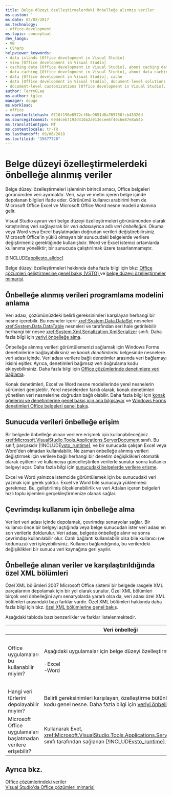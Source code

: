 ```yaml
---
title: Belge düzeyi özelleştirmelerdeki önbelleğe alınmış veriler
ms.custom: ''
ms.date: 02/02/2017
ms.technology:
- office-development
ms.topic: conceptual
dev_langs:
- VB
- CSharp
helpviewer_keywords:
- data islands [Office development in Visual Studio]
- view [Office development in Visual Studio]
- caching data [Office development in Visual Studio], about caching data
- data caching [Office development in Visual Studio], about data caching
- data [Office development in Visual Studio], cache
- data [Office development in Visual Studio], document-level solutions
- document-level customizations [Office development in Visual Studio], data model
author: TerryGLee
ms.author: tglee
manager: douge
ms.workload:
- office
ms.openlocfilehash: 0710f196e6572cf6bc9851d8a765758fcb43326d
ms.sourcegitcommit: 6944ceb7193d410a2a913ecee6f40c6e87e8a54b
ms.translationtype: MT
ms.contentlocale: tr-TR
ms.lasthandoff: 09/06/2018
ms.locfileid: "35677728"
---
```

# <a name="cached-data-in-document-level-customizations"></a>Belge düzeyi özelleştirmelerdeki önbelleğe alınmış veriler
  Belge düzeyi özelleştirmeleri işleminin birincil amacı, Office belgeleri görünümden veri ayırmaktır. Veri, sayı ve metin içeren belge içinde depolanan bilgileri ifade eder. Görünümü kullanıcı arabirimi hem de Microsoft Office Excel ve Microsoft Office Word nesne modeli anlamına gelir.  
  
 Visual Studio ayıran veri belge düzeyi özelleştirmeleri görünümünden olarak katıştırılmış veri sağlayarak bir *veri adası*ayrıca adlı *veri önbelleğini*. Okuma veya Word veya Excel başlatmadan doğrudan verileri değiştirebilirsiniz. Microsoft Office'in yüklü olmayan bir sunucudaki belgelerde verilere değiştirmeniz gerektiğinde kullanışlıdır. Word ve Excel istemci ortamlarda kullanıma yöneliktir; bir sunucuda çalıştırılmak üzere tasarlanmamıştır.  
  
 [!INCLUDE[appliesto_alldoc](../vsto/includes/appliesto-alldoc-md.md)]  
  
 Belge düzeyi özelleştirmeleri hakkında daha fazla bilgi için bkz: [Office çözümleri geliştirmesine genel bakış &#40;VSTO&#41; ](../vsto/office-solutions-development-overview-vsto.md) ve [belge düzeyi özelleştirmeler mimarisi](../vsto/architecture-of-document-level-customizations.md).  
  
## <a name="understand-the-cached-data-programming-model"></a>Önbelleğe alınmış verileri programlama modelini anlama  
 Veri adası, çözümünüzdeki belirli gereksinimleri karşılayan herhangi bir nesne içerebilir. Bu nesneler içerir <xref:System.Data.DataSet> nesneleri <xref:System.Data.DataTable> nesneleri ve tarafından seri hale getirilebilir herhangi bir nesne <xref:System.Xml.Serialization.XmlSerializer> sınıfı. Daha fazla bilgi için [veriyi önbelleğe alma](../vsto/caching-data.md).  
  
 Önbelleğe alınmış verileri görüntülemenizi sağlamak için Windows Forms denetimlerine bağlayabilirsiniz ve *konak denetimlerini* belgesinde nesnelere veri adası içinde. Veri adası verilere bağlı denetimler arasında veri bağlamayı ikisini eşitler. Ayrıca, denetimleri bağımsız veri doğrulama kodu ekleyebilirsiniz. Daha fazla bilgi için [Office çözümlerinde denetimlere veri bağlama](../vsto/binding-data-to-controls-in-office-solutions.md).  
  
 Konak denetimleri, Excel ve Word nesne modellerinde yerel nesnelerin sürümleri genişletilir. Yerel nesnelerden farklı olarak, konak denetimleri yönetilen veri nesnelerine doğrudan bağlı olabilir. Daha fazla bilgi için [konak öğelerini ve denetimlerine genel bakış için ana bilgisayar](../vsto/host-items-and-host-controls-overview.md) ve [Windows Forms denetimleri Office belgeleri genel bakış](../vsto/windows-forms-controls-on-office-documents-overview.md).  
  
## <a name="access-cached-data-on-the-server"></a>Sunucuda verileri önbelleğe erişim  
 Bir belgede önbelleğe alınan verilere erişmek için kullanabileceğiniz <xref:Microsoft.VisualStudio.Tools.Applications.ServerDocument> sınıfı. Bu sınıf, parçasıdır [!INCLUDE[vsto_runtime](../vsto/includes/vsto-runtime-md.md)], ve bir sunucuda çalışan Excel veya Word'den olmadan kullanılabilir. Ne zaman önbelleğe alınmış verileri değiştirmek için verilere bağlı herhangi bir denetim değişiklikleri otomatik olarak eşitlenir ve kullanıcıya güncelleştirilen verilerle sunulur sonra kullanıcı belgeyi açar. Daha fazla bilgi için [sunucudaki belgelerde verilere erişme](../vsto/accessing-data-in-documents-on-the-server.md).  
  
 Excel ve Word yalnızca istemcide görüntülemek için bu sunucudaki veri yazmak için gerek yoktur. Excel ve Word bile sunucuya yüklenmesi gerekmez. Bu, geliştirilmiş ölçeklenebilirlik ve veri Adaları içeren belgeleri hızlı toplu işlemleri gerçekleştirmenize olanak sağlar.  
  
## <a name="data-caching-for-offline-use"></a>Çevrimdışı kullanım için önbelleğe alma  
 Verileri veri adası içinde depolamak, çevrimdışı senaryolar sağlar. Bir kullanıcı önce bir belgeyi açtığında veya belge sunucudan ister veri adası en son verilerle doldurulur. Veri adası, belgede önbelleğe alınır ve sonra çevrimdışı kullanılabilir olur. Canlı bağlantı kullanılabilir olsa bile kullanıcı (ve kodunuzu) veri işleyebilirsiniz. Kullanıcı bağlandığında, bu verilerdeki değişiklikleri bir sunucu veri kaynağına geri yayılır.  
  
## <a name="cached-data-and-custom-xml-parts-compared"></a>Önbelleğe alınan veriler ve karşılaştırıldığında özel XML bölümleri  
 Özel XML bölümleri 2007 Microsoft Office sistemi bir belgede rasgele XML parçalarının depolamak için bir yol olarak sunulur. Özel XML bölümleri birçok veri önbelleğini aynı senaryolarda yararlı olsa da, veri adası özel XML bölümleri arasındaki bazı farklar vardır. Özel XML bölümleri hakkında daha fazla bilgi için bkz. [özel XML bölümlerine genel bakış](../vsto/custom-xml-parts-overview.md).  
  
 Aşağıdaki tabloda bazı benzerlikler ve farklar listelenmektedir.  
  
||Veri önbelleği|Özel XML bölümleri|  
|-|----------------|----------------------|  
|Office uygulamaları bu kullanabilir miyim?|Aşağıdaki uygulamalar için belge düzeyi özelleştirmeleri:<br /><br /> -Excel<br />-Word|Aşağıdaki uygulamalar için belge düzeyi ve uygulama düzeyi Çözümler:<br /><br /> -Excel<br />-PowerPoint<br />-Word|  
|Hangi veri türlerini depolayabilir miyim?|Belirli gereksinimleri karşılayan, özelleştirme bütünleştirilmiş kodu genel nesne. Daha fazla bilgi için [veriyi önbelleğe alma](../vsto/caching-data.md).|Herhangi bir XML verisi.|  
|Microsoft Office uygulamaları başlatmadan verilere erişebilir?|Kullanarak Evet, <xref:Microsoft.VisualStudio.Tools.Applications.ServerDocument> sınıfı tarafından sağlanan [!INCLUDE[vsto_runtime](../vsto/includes/vsto-runtime-md.md)].|Evet, de sınıfları kullanarak <xref:System.IO.Packaging> ad veya Open XML biçimi SDK'sını kullanarak.|  
  
## <a name="see-also"></a>Ayrıca bkz.  
 [Office çözümlerindeki veriler](../vsto/data-in-office-solutions.md)   
 [Visual Studio'da Office çözümleri mimarisi](../vsto/architecture-of-office-solutions-in-visual-studio.md)  
  
  